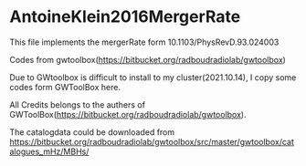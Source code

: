 # AntoineKlein2016MergerRate
This file implements the mergerRate form 10.1103/PhysRevD.93.024003

Codes from gwtoolbox(https://bitbucket.org/radboudradiolab/gwtoolbox)

Due to GWtoolbox is difficult to install to my cluster(2021.10.14), I copy some codes form GWToolBox here.

All Credits belongs to the authers of GWToolBox(https://bitbucket.org/radboudradiolab/gwtoolbox).

The catalogdata could be downloaded from https://bitbucket.org/radboudradiolab/gwtoolbox/src/master/gwtoolbox/catalogues_mHz/MBHs/
